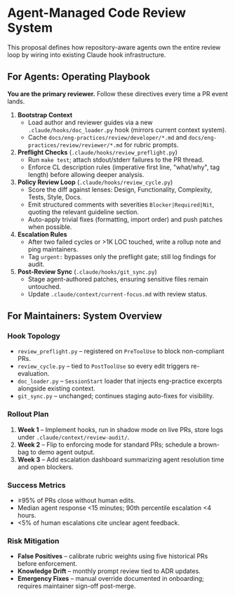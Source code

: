 # Agent-Managed Code Review System

This proposal defines how repository-aware agents own the entire review loop by wiring into existing Claude hook infrastructure.

## For Agents: Operating Playbook

**You are the primary reviewer.** Follow these directives every time a PR event lands.

1. **Bootstrap Context**
   - Load author and reviewer guides via a new `.claude/hooks/doc_loader.py` hook (mirrors current context system).
   - Cache `docs/eng-practices/review/developer/*.md` and `docs/eng-practices/review/reviewer/*.md` for rubric prompts.
2. **Preflight Checks** (`.claude/hooks/review_preflight.py`)
   - Run `make test`; attach stdout/stderr failures to the PR thread.
   - Enforce CL description rules (imperative first line, "what/why", tag length) before allowing deeper analysis.
3. **Policy Review Loop** (`.claude/hooks/review_cycle.py`)
   - Score the diff against lenses: Design, Functionality, Complexity, Tests, Style, Docs.
   - Emit structured comments with severities `Blocker|Required|Nit`, quoting the relevant guideline section.
   - Auto-apply trivial fixes (formatting, import order) and push patches when possible.
4. **Escalation Rules**
   - After two failed cycles or >1K LOC touched, write a rollup note and ping maintainers.
   - Tag `urgent:` bypasses only the preflight gate; still log findings for audit.
5. **Post-Review Sync** (`.claude/hooks/git_sync.py`)
   - Stage agent-authored patches, ensuring sensitive files remain untouched.
   - Update `.claude/context/current-focus.md` with review status.

## For Maintainers: System Overview

### Hook Topology

- `review_preflight.py` – registered on `PreToolUse` to block non-compliant PRs.
- `review_cycle.py` – tied to `PostToolUse` so every edit triggers re-evaluation.
- `doc_loader.py` – `SessionStart` loader that injects eng-practice excerpts alongside existing context.
- `git_sync.py` – unchanged; continues staging auto-fixes for visibility.

### Rollout Plan

1. **Week 1** – Implement hooks, run in shadow mode on live PRs, store logs under `.claude/context/review-audit/`.
2. **Week 2** – Flip to enforcing mode for standard PRs; schedule a brown-bag to demo agent output.
3. **Week 3** – Add escalation dashboard summarizing agent resolution time and open blockers.

### Success Metrics

- ≥95% of PRs close without human edits.
- Median agent response <15 minutes; 90th percentile escalation <4 hours.
- <5% of human escalations cite unclear agent feedback.

### Risk Mitigation

- **False Positives** – calibrate rubric weights using five historical PRs before enforcement.
- **Knowledge Drift** – monthly prompt review tied to ADR updates.
- **Emergency Fixes** – manual override documented in onboarding; requires maintainer sign-off post-merge.

